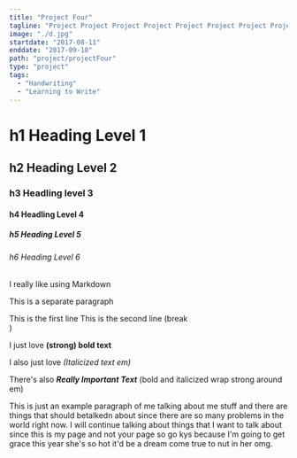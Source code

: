 ```yaml
---
title: "Project Four"
tagline: "Project Project Project Project Project Project Project Project Project Project Project Project Project Project Project Project "
image: "./d.jpg"
startdate: "2017-08-11"
enddate: "2017-09-10"
path: "project/projectFour"
type: "project"
tags:
  - "Handwriting"
  - "Learning to Write"
---
```


# h1 Heading Level 1
## h2 Heading Level 2
### h3 Headling level 3
#### h4 Headling Level 4
##### h5 Heading Level 5
###### h6 Heading Level 6

I really like using Markdown

This is a separate paragraph

This is the first line
This is the second line (break <br>)

I just love 
**(strong) bold text**

I also just love *(Italicized text em)*

There's also ***Really Important Text*** (bold and italicized wrap strong around em)

This is just an example paragraph of me talking about me stuff and there are things that should betalkedn
about since there are so many problems in the world right now. I will continue talking about things that I want to talk
about since this is my page and not your page so go kys because I'm going to get grace this year she's so hot it'd be a dream come true to nut in her omg.